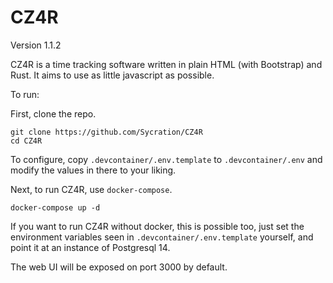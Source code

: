 # CZ4R

Version 1.1.2

CZ4R is a time tracking software written in plain HTML (with Bootstrap) and Rust. It aims to use as little javascript as possible.

To run:

First, clone the repo.
```
git clone https://github.com/Sycration/CZ4R
cd CZ4R
```

To configure, copy `.devcontainer/.env.template` to `.devcontainer/.env` and modify the values in there to your liking. 

Next, to run CZ4R, use `docker-compose`.

```
docker-compose up -d
```

If you want to run CZ4R without docker, this is possible too, just set the environment variables seen in `.devcontainer/.env.template` yourself, and point it at an instance of Postgresql 14.

The web UI will be exposed on port 3000 by default.